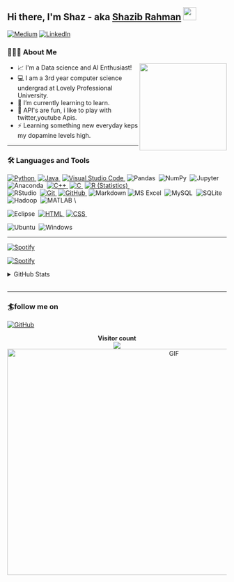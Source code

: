 ## Hi there, I'm Shaz - aka [Shazib Rahman][github] <img src="https://raw.githubusercontent.com/iampavangandhi/iampavangandhi/master/gifs/Hi.gif" width="30px"></h2>


[![Medium](https://img.shields.io/badge/medium-%2312100E.svg?&style=for-the-badge&logo=medium&logoColor=white)](https://medium.com/@sazib.hunk.123)
[![LinkedIn](https://img.shields.io/badge/linkedin-%230077B5.svg?&style=for-the-badge&logo=linkedin&logoColor=white)](https://www.linkedin.com/in/md-shazib-rahman-3022b510b/)


### 👨🏻‍💻 About Me

<img align='right' src='https://user-images.githubusercontent.com/5713670/87202985-820dcb80-c2b6-11ea-9f56-7ec461c497c3.gif' width='200"'>

- 📈 I'm a Data science and AI Enthusiast!
- 💻 I am a 3rd year computer science undergrad at Lovely Professional University.
- 🌱 I’m currently learning to learn.
- 🥅 API's are fun, i like to play with twitter,youtube Apis.
- ⚡ Learning something new everyday keps my dopamine levels high.

---



### 🛠 Languages and Tools

[![Python](https://img.shields.io/badge/-Python-333333?style=flat&logo=python)&nbsp;][python]
[![Java](https://img.shields.io/badge/-Java-333333?style=flat&logo=Java&logoColor=FFA518)&nbsp;][java]
[![Visual Studio Code](https://img.shields.io/badge/-VScode-333333?style=flat&logo=visual-studio-code&logoColor=007ACC)&nbsp;][vscode]
![Pandas](https://img.shields.io/badge/-Pandas-333333?style=flat&logo=pandas)&nbsp;
![NumPy](https://img.shields.io/badge/-NumPy-333333?style=flat&logo=numpy)&nbsp;
![Jupyter](https://img.shields.io/badge/-Jupyter-333333?style=flat&logo=Jupyter)&nbsp;
![Anaconda](https://img.shields.io/badge/-Anaconda-333333?style=flat&logo=Anaconda)&nbsp;
[![C++](https://img.shields.io/badge/-C++-333333?style=flat&logo=C%2B%2B&logoColor=00599C)&nbsp;][c]
[![C](https://img.shields.io/badge/-C-333333?style=flat&logo=C&logoColor=A8B9CC)&nbsp;][c++]
[![R (Statistics)](https://img.shields.io/badge/-R-333333?style=flat&logo=R&logoColor=276DC3)&nbsp;][rlang]\
![RStudio](https://img.shields.io/badge/-RStudio-333333?style=flat&logo=rstudio)&nbsp;
[![Git](https://img.shields.io/badge/-Git-333333?style=flat&logo=git)&nbsp;][git]
[![GitHub](https://img.shields.io/badge/-GitHub-333333?style=flat&logo=github)&nbsp;][github]
![Markdown](https://img.shields.io/badge/-Markdown-333333?style=flat&logo=markdown)
![MS Excel](https://img.shields.io/twitter/url?color=333333&label=MS%20Excel&logo=Microsoft%20Excel&url=https%3A%2F%2Fimg.shields.io%2Fbadge%2F-Windows-333333%3Fstyle%3Dflat%26logo%3DWindows)&nbsp;
![MySQL](https://img.shields.io/twitter/url?color=000000&label=MySQL&logo=MySQL&url=https%3A%2F%2Fimg.shields.io%2Fbadge%2F-Windows-333333%3Fstyle%3Dflat%26logo%3DWindows)&nbsp;
![SQLite](https://img.shields.io/badge/-SQLite-333333?style=flat&logo=SQLite)&nbsp;
![Hadoop](https://img.shields.io/badge/-Hadoop-333333?style=flat&logo=Apache)&nbsp;
![MATLAB](https://img.shields.io/badge/-MATLAB-333333?style=flat&logo=Mathworks)&nbsp;\

![Eclipse](https://img.shields.io/badge/-Eclipse-333333?style=flat&logo=eclipse-ide&logoColor=2C2255)&nbsp;
[![HTML](https://img.shields.io/badge/-HTML-333333?style=flat&logo=HTML5)&nbsp;][html]
[![CSS](https://img.shields.io/badge/-CSS-333333?style=flat&logo=CSS3&logoColor=1572B6)&nbsp;][css]

![Ubuntu](https://img.shields.io/badge/-Ubuntu-333333?style=flat&logo=Ubuntu)&nbsp;
![Windows](https://img.shields.io/badge/-Windows-333333?style=flat&logo=Windows)&nbsp;

---

[![Spotify](https://img.shields.io/badge/spotify_playing_🎧-%231ED760.svg?&style=for-the-badge&logo=spotify&logoColor=white)](https://open.spotify.com/user/19hh4ykyfo2rjtm2zzjhg1tyy)

[![Spotify](https://shazx06.vercel.app/api/spotify)](https://open.spotify.com/user/19hh4ykyfo2rjtm2zzjhg1tyy)

<!-- <details> -->

<details>
  <summary>GitHub Stats</summary>

  <img align="left"  src="https://github-readme-stats.codestackr.vercel.app/api?username=shazx06&show_icons=true&hide_border=true" />

</details>

<!--START_SECTION:activity-->

<!--END_SECTION:activity-->

<br>

---

### 🏄follow me on

[![GitHub](https://img.shields.io/badge/github-%23100000.svg?&style=for-the-badge&logo=github&logoColor=white)](https://github.com/shazx06)

<p align="center">
  <b>Visitor count</b><br>
  <img src="https://profile-counter.glitch.me/shazx06/count.svg" />
  </br>
      <img align="center" alt="GIF" src="https://github.com/shazx06/shazx06/blob/master/assets/code.gif?raw=true" width="750" height="520" />
</p>

[github]: https://github.com/shazx06


[linkedin]: https://www.linkedin.com/in/md-shazib-rahman-3022b510b/
[vscode]: https://code.visualstudio.com/
[python]: https://www.python.org/doc/
[java]: https://docs.oracle.com/en/java/
[rlang]: https://github.com/manojuppala/R-programming
[matlab]: https://www.mathworks.com/products/matlab.html
[tableau]: https://www.tableau.com/
[git]: https://git-scm.com/doc
[github]: https://github.com/
[c++]: https://devdocs.io/cpp/
[c]: https://devdocs.io/c/
[css]: https://developer.mozilla.org/en-US/docs/Web/CSS#:~:text=Cascading%20Style%20Sheets%20(CSS)%20is,speech%2C%20or%20on%20other%20media.
[html]: https://devdocs.io/html/
